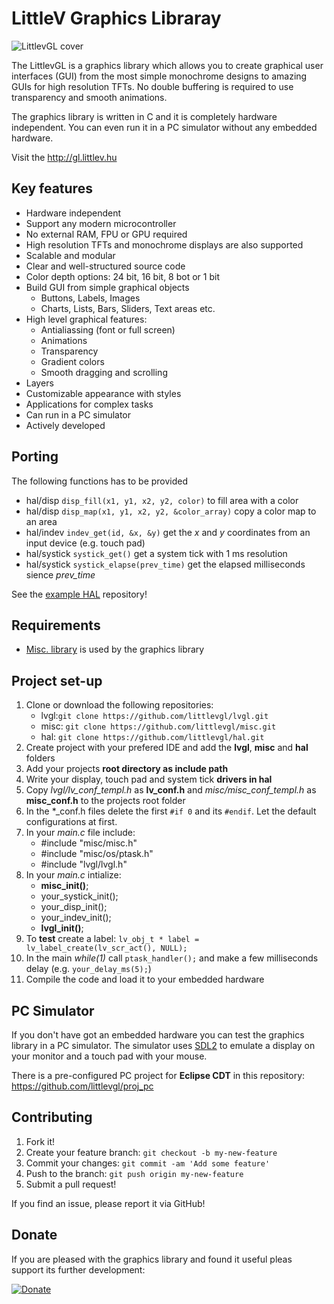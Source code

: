 # LittleV Graphics Libraray

![LittlevGL cover](http://www.gl.littlev.hu/home/main_cover.png)

The LittlevGL is a graphics library which allows you to create graphical user interfaces (GUI) from the most simple monochrome designs to amazing GUIs for high resolution TFTs. No double buffering is required to use transparency and smooth animations.

The graphics library is written in C and it is completely hardware independent. You can even run it in a PC simulator without any embedded hardware.

Visit the http://gl.littlev.hu

## Key features
* Hardware independent
* Support any modern microcontroller
* No external RAM, FPU or GPU required
* High resolution TFTs and monochrome displays are also supported
* Scalable and modular
* Clear and well-structured source code
* Color depth options: 24 bit, 16 bit, 8 bot or 1 bit
* Build GUI from simple graphical objects
  * Buttons, Labels, Images
  * Charts, Lists, Bars, Sliders, Text areas etc.
* High level graphical features:
  * Antialiassing (font or full screen)
  * Animations
  * Transparency
  * Gradient colors
  * Smooth dragging and scrolling
* Layers
* Customizable appearance with styles
* Applications for complex tasks
* Can run in a PC simulator
* Actively developed

## Porting
The following functions has to be provided
* hal/disp `disp_fill(x1, y1, x2, y2, color)` to fill area with a color
* hal/disp `disp_map(x1, y1, x2, y2, &color_array)` copy a color map to an area
* hal/indev `indev_get(id, &x, &y)` get the *x* and *y* coordinates from an input device (e.g. touch pad)
* hal/systick `systick_get()` get a system tick with 1 ms resolution
* hal/systick `systick_elapse(prev_time)` get the elapsed milliseconds sience *prev_time*

See the [example HAL](https://github.com/littlevgl/hal) repository!

## Requirements
* [Misc. library](https://github.com/littlevgl/misc) is used by the graphics library

## Project set-up
1. Clone or download the following repositories:
   * lvgl:`git clone https://github.com/littlevgl/lvgl.git`  
   * misc: `git clone https://github.com/littlevgl/misc.git` 
   * hal: `git clone https://github.com/littlevgl/hal.git`
2. Create project with your prefered IDE and add the **lvgl**, **misc** and **hal** folders 
3. Add your projects **root directory as include path** 
4. Write your display, touch pad and system tick **drivers in hal**
5. Copy *lvgl/lv_conf_templ.h* as **lv_conf.h** and *misc/misc_conf_templ.h* as **misc_conf.h** to the projects root folder
6. In the *_conf.h files delete the first `#if 0` and its `#endif`. Let the default configurations at first.
7. In your *main.c* file include: 
   * #include "misc/misc.h" 
   * #include "misc/os/ptask.h"
   * #include "lvgl/lvgl.h"   
8. In your *main.c* intialize:
   * **misc_init()**;
   * your_systick_init();
   * your_disp_init();
   * your_indev_init();
   * **lvgl_init()**;
10. To **test** create a label: `lv_obj_t * label = lv_label_create(lv_scr_act(), NULL);`  
11. In the main *while(1)* call `ptask_handler();` and make a few milliseconds delay (e.g. `your_delay_ms(5);`) 
12. Compile the code and load it to your embedded hardware

## PC Simulator
If you don't have got an embedded hardware you can test the graphics library in a PC simulator. The simulator uses [SDL2](https://www.libsdl.org/) to emulate a display on your monitor and a touch pad with your mouse.

There is a pre-configured PC project for **Eclipse CDT** in this repository: https://github.com/littlevgl/proj_pc

## Contributing
1. Fork it!
2. Create your feature branch: `git checkout -b my-new-feature`
3. Commit your changes: `git commit -am 'Add some feature'`
4. Push to the branch: `git push origin my-new-feature`
5. Submit a pull request!

If you find an issue, please report it via GitHub!

## Donate
If you are pleased with the graphics library and found it useful pleas support its further development:

[![Donate](https://www.paypalobjects.com/en_US/i/btn/btn_donateCC_LG.gif)](https://www.paypal.com/cgi-bin/webscr?cmd=_s-xclick&hosted_button_id=LWHHAQYZMRQJS)

